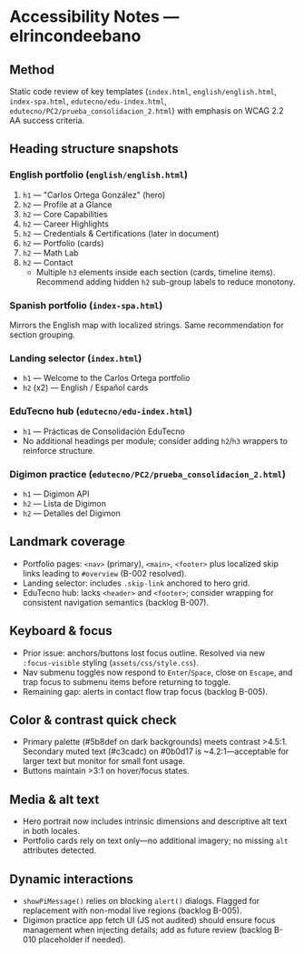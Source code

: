 # Accessibility Notes — elrincondeebano

## Method
Static code review of key templates (`index.html`, `english/english.html`, `index-spa.html`, `edutecno/edu-index.html`, `edutecno/PC2/prueba_consolidacion_2.html`) with emphasis on WCAG 2.2 AA success criteria.

## Heading structure snapshots

### English portfolio (`english/english.html`)
1. `h1` — "Carlos Ortega González" (hero)
2. `h2` — Profile at a Glance
3. `h2` — Core Capabilities
4. `h2` — Career Highlights
5. `h2` — Credentials & Certifications (later in document)
6. `h2` — Portfolio (cards)
7. `h2` — Math Lab
8. `h2` — Contact
   - Multiple `h3` elements inside each section (cards, timeline items). Recommend adding hidden `h2` sub-group labels to reduce monotony.

### Spanish portfolio (`index-spa.html`)
Mirrors the English map with localized strings. Same recommendation for section grouping.

### Landing selector (`index.html`)
- `h1` — Welcome to the Carlos Ortega portfolio
- `h2` (x2) — English / Español cards

### EduTecno hub (`edutecno/edu-index.html`)
- `h1` — Prácticas de Consolidación EduTecno
- No additional headings per module; consider adding `h2`/`h3` wrappers to reinforce structure.

### Digimon practice (`edutecno/PC2/prueba_consolidacion_2.html`)
- `h1` — Digimon API
- `h2` — Lista de Digimon
- `h2` — Detalles del Digimon

## Landmark coverage
- Portfolio pages: `<nav>` (primary), `<main>`, `<footer>` plus localized skip links leading to `#overview` (B-002 resolved).
- Landing selector: includes `.skip-link` anchored to hero grid.
- EduTecno hub: lacks `<header>` and `<footer>`; consider wrapping for consistent navigation semantics (backlog B-007).

## Keyboard & focus
- Prior issue: anchors/buttons lost focus outline. Resolved via new `:focus-visible` styling (`assets/css/style.css`).
- Nav submenu toggles now respond to `Enter`/`Space`, close on `Escape`, and trap focus to submenu items before returning to toggle.
- Remaining gap: alerts in contact flow trap focus (backlog B-005).

## Color & contrast quick check
- Primary palette (#5b8def on dark backgrounds) meets contrast >4.5:1. Secondary muted text (#c3cadc) on #0b0d17 is ~4.2:1—acceptable for larger text but monitor for small font usage.
- Buttons maintain >3:1 on hover/focus states.

## Media & alt text
- Hero portrait now includes intrinsic dimensions and descriptive alt text in both locales.
- Portfolio cards rely on text only—no additional imagery; no missing `alt` attributes detected.

## Dynamic interactions
- `showPiMessage()` relies on blocking `alert()` dialogs. Flagged for replacement with non-modal live regions (backlog B-005).
- Digimon practice app fetch UI (JS not audited) should ensure focus management when injecting details; add as future review (backlog B-010 placeholder if needed).

